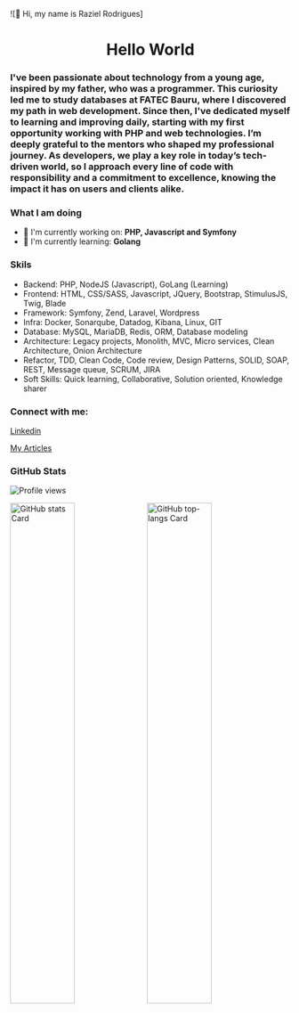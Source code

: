 ![👋 Hi, my name is Raziel Rodrigues]

<div id="toc">
  <ul align="center" style="list-style: none">
    <summary>
      <h1>
        Hello World
      </h1>
    </summary>
  </ul>
</div>

 <h3 align="left">
I've been passionate about technology from a young age, inspired by my father, who was a programmer. This curiosity led me to study databases at FATEC Bauru, where I discovered my path in web development. Since then, I've dedicated myself to learning and improving daily, starting with my first opportunity working with PHP and web technologies. I’m deeply grateful to the mentors who shaped my professional journey. As developers, we play a key role in today’s tech-driven world, so I approach every line of code with responsibility and a commitment to excellence, knowing the impact it has on users and clients alike.
</h3>

<h3 align="left">What I am doing</h3>

- 💼 I'm currently working on: **PHP, Javascript and Symfony**
- 🌱 I'm currently learning: **Golang**

<h3 align="left">Skils</h3>

<ul align="left">
  <li>Backend: PHP, NodeJS (Javascript), GoLang (Learning)</li>
  <li>Frontend: HTML, CSS/SASS, Javascript, JQuery, Bootstrap, StimulusJS, Twig, Blade</li>
  <li>Framework: Symfony, Zend, Laravel, Wordpress</li>
  <li>Infra: Docker, Sonarqube, Datadog, Kibana, Linux, GIT</li>
  <li>Database: MySQL, MariaDB, Redis, ORM, Database modeling</li>
  <li>Architecture: Legacy projects, Monolith, MVC, Micro services, Clean Architecture, Onion Architecture</li>
  <li>Refactor, TDD, Clean Code, Code review, Design Patterns, SOLID, SOAP, REST, Message queue, SCRUM, JIRA</li>
  <li>Soft Skills: Quick learning, Collaborative, Solution oriented, Knowledge sharer</li>
</ul>

<h3 align="left">Connect with me:</h3>
<p align="left"><a href="https://www.linkedin.com/in/https://www.linkedin.com/in/raziel-rodrigues/" target="_blank">Linkedin</a></p>
<p align="left"><a href="https://dev.to/razielrodrigues" target="_blank">My Articles</a></p>


<h3 align="left">GitHub Stats</h3>

![Profile views](https://komarev.com/ghpvc/?username=razielrodrigues&label=Profile%20views&color=0e75b6&style=flat)

<p align="left">
  <img width="48%" src="https://github-readme-stats.vercel.app/api?username=razielrodrigues&theme=default&cache_seconds=1800&border_radius=4&hide_title=false&hide_rank=false&show_icons=true&include_all_commits=true&line_height=25" alt="GitHub stats Card" />
  <img width="48%" src="https://github-readme-stats.vercel.app/api/top-langs?username=razielrodrigues&theme=default&cache_seconds=1800&border_radius=4&hide_title=false&layout=compact&langs_count=5&card_width=400&hide_progress=false" alt="GitHub top-langs Card" />
</p>
